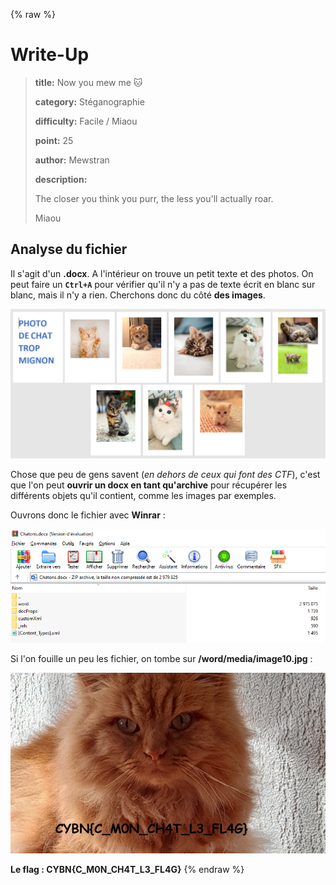 {% raw %}
# Write-Up
> **title:** Now you mew me 🐱
>
> **category:** Stéganographie
>
> **difficulty:** Facile / Miaou
>
> **point:** 25
>
> **author:** Mewstran
>
> **description:**
>
> The closer you think you purr, the less you'll actually roar.
>
> Miaou

## Analyse du fichier

Il s'agit d'un **.docx**. A l'intérieur on trouve un petit texte et des photos. On peut faire un **`Ctrl+A`** pour vérifier qu'il n'y a pas de texte écrit en blanc sur blanc, mais il n'y a rien. Cherchons donc du côté **des images**.

![Document ouvert](images/doc.png)

Chose que peu de gens savent (*en dehors de ceux qui font des CTF*), c'est que l'on peut **ouvrir un docx en tant qu'archive** pour récupérer les différents objets qu'il contient, comme les images par exemples.

Ouvrons donc le fichier avec **Winrar** :

![Document ouvert en tant qu'archive](images/winrar.png)

Si l'on fouille un peu les fichier, on tombe sur **/word/media/image10.jpg** :

![Image du flag](images/flag.png)

**Le flag : CYBN{C_M0N_CH4T_L3_FL4G}**
{% endraw %}
